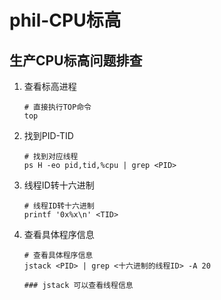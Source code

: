 # phil-CPU标高

## 生产CPU标高问题排查

1. 查看标高进程
    ```Shell
    # 直接执行TOP命令
    top
    ```

2. 找到PID-TID
    ```Shell
    # 找到对应线程
    ps H -eo pid,tid,%cpu | grep <PID>
    ```

3. 线程ID转十六进制
    ```Shell
    # 线程ID转十六进制 
    printf '0x%x\n' <TID>
    ```

4. 查看具体程序信息
    ```Shell
    # 查看具体程序信息
    jstack <PID> | grep <十六进制的线程ID> -A 20
   
    ### jstack 可以查看线程信息
    ```
   
   